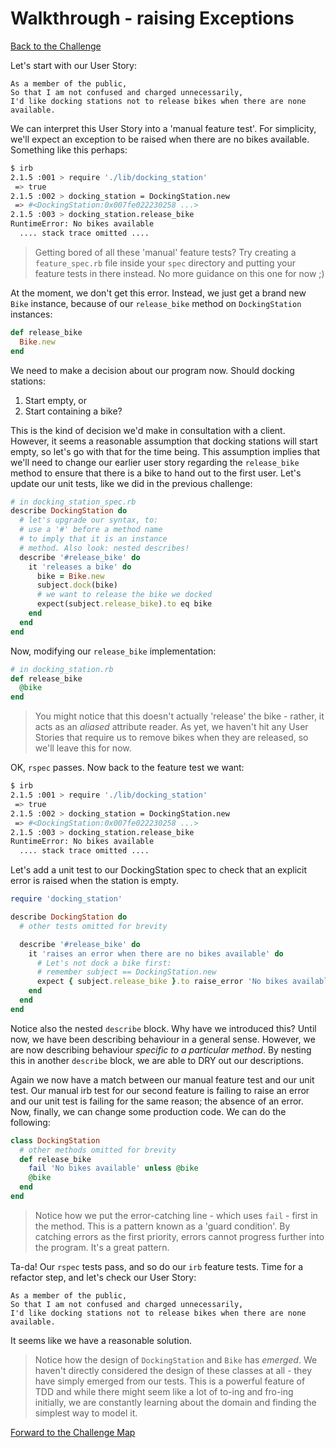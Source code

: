 # Walkthrough - raising Exceptions

[Back to the Challenge](../12_raising_exceptions.md)

Let's start with our User Story:

```
As a member of the public,
So that I am not confused and charged unnecessarily,
I'd like docking stations not to release bikes when there are none available.
```

We can interpret this User Story into a 'manual feature test'. For simplicity, we'll expect an exception to be raised when there are no bikes available.  Something like this perhaps:

```sh
$ irb
2.1.5 :001 > require './lib/docking_station'
 => true
2.1.5 :002 > docking_station = DockingStation.new
 => #<DockingStation:0x007fe022230258 ...>
2.1.5 :003 > docking_station.release_bike
RuntimeError: No bikes available
  .... stack trace omitted ....
```

> Getting bored of all these 'manual' feature tests? Try creating a `feature_spec.rb` file inside your `spec` directory and putting your feature tests in there instead. No more guidance on this one for now ;)

At the moment, we don't get this error. Instead, we just get a brand new `Bike` instance, because of our `release_bike` method on `DockingStation` instances:

```ruby
def release_bike
  Bike.new
end
```

We need to make a decision about our program now. Should docking stations:

1. Start empty, or
2. Start containing a bike?

This is the kind of decision we'd make in consultation with a client. However, it seems a reasonable assumption that docking stations will start empty, so let's go with that for the time being. This assumption implies that we'll need to change our earlier user story regarding the `release_bike` method to ensure that there is a bike to hand out to the first user. Let's update our unit tests, like we did in the previous challenge:

```ruby
# in docking_station_spec.rb
describe DockingStation do
  # let's upgrade our syntax, to:
  # use a '#' before a method name
  # to imply that it is an instance
  # method. Also look: nested describes!
  describe '#release_bike' do
    it 'releases a bike' do
      bike = Bike.new
      subject.dock(bike)
      # we want to release the bike we docked
      expect(subject.release_bike).to eq bike
    end
  end
end
```

Now, modifying our `release_bike` implementation:

```ruby
# in docking_station.rb
def release_bike
  @bike
end
```

> You might notice that this doesn't actually 'release' the bike - rather, it acts as an _aliased_ attribute reader. As yet, we haven't hit any User Stories that require us to remove bikes when they are released, so we'll leave this for now.

OK, `rspec` passes. Now back to the feature test we want:

```sh
$ irb
2.1.5 :001 > require './lib/docking_station'
 => true
2.1.5 :002 > docking_station = DockingStation.new
 => #<DockingStation:0x007fe022230258 ...>
2.1.5 :003 > docking_station.release_bike
RuntimeError: No bikes available
  .... stack trace omitted ....
```

Let's add a unit test to our DockingStation spec to check that an explicit error is raised when the station is empty.

```ruby
require 'docking_station'

describe DockingStation do
  # other tests omitted for brevity

  describe '#release_bike' do
    it 'raises an error when there are no bikes available' do
      # Let's not dock a bike first:
      # remember subject == DockingStation.new
      expect { subject.release_bike }.to raise_error 'No bikes available'
    end
  end
end
```

Notice also the nested `describe` block.  Why have we introduced this?  Until now, we have been describing behaviour in a general sense.  However, we are now describing behaviour *specific to a particular method*.  By nesting this in another `describe` block, we are able to DRY out our descriptions.

Again we now have a match between our manual feature test and our unit test.  Our manual irb test for our second feature is failing to raise an error and our unit test is failing for the same reason; the absence of an error.  Now, finally, we can change some production code.  We can do the following:

```ruby
class DockingStation
  # other methods omitted for brevity
  def release_bike
    fail 'No bikes available' unless @bike
    @bike
  end
end
```

> Notice how we put the error-catching line - which uses `fail` - first in the method. This is a pattern known as a 'guard condition'. By catching errors as the first priority, errors cannot progress further into the program. It's a great pattern.

Ta-da! Our `rspec` tests pass, and so do our `irb` feature tests. Time for a refactor step, and let's check our User Story:

```
As a member of the public,
So that I am not confused and charged unnecessarily,
I'd like docking stations not to release bikes when there are none available.
```

It seems like we have a reasonable solution.

> Notice how the design of `DockingStation` and `Bike` has *emerged*.  We haven't directly considered the design of these classes at all - they have simply emerged from our tests.  This is a powerful feature of TDD and while there might seem like a lot of to-ing and fro-ing initially, we are constantly learning about the domain and finding the simplest way to model it.

[Forward to the Challenge Map](../0_challenge_map.md)
